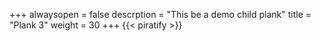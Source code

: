 +++
alwaysopen = false
descrption = "This be a demo child plank"
title = "Plank 3"
weight = 30
+++
{{< piratify >}}